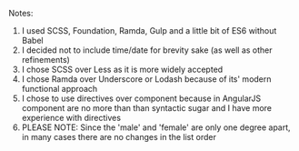Notes:
1. I used SCSS, Foundation, Ramda, Gulp and a little bit of ES6 without Babel
2. I decided not to include time/date for brevity sake (as well as other refinements)
3. I chose SCSS over Less as it is more widely accepted
4. I chose Ramda over Underscore or Lodash because of its' modern functional approach
5. I chose to use directives over component because in AngularJS component are no more than than syntactic sugar and I have more experience with directives
6. PLEASE NOTE: Since the 'male' and 'female' are only one degree apart, in many cases there are no changes in the list order